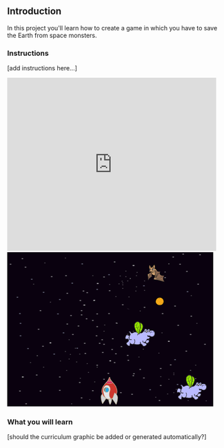 

## Introduction

In this project you'll learn how to create a game in which you have to save the Earth from space monsters.

### Instructions

[add instructions here...]

<div class="scratch-preview">
  <iframe allowtransparency="true" width="485" height="402" src="https://scratch.mit.edu/projects/embed/46018140/?autostart=false" frameborder="0"></iframe>
  <img src="images/invaders-final.png">
</div>

### What you will learn

[should the curriculum graphic be added or generated automatically?]

